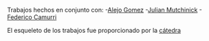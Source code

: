 Trabajos hechos en conjunto con:
  -[Alejo Gomez](https://github.com/agomezalejo)
  -[Julian Mutchinick](https://github.com/julimuchi)
  -[Federico Camurri](https://github.com/kmu01)

El esqueleto de los trabajos fue proporcionado por la [cátedra](https://fisop.github.io/website/docentes/)
